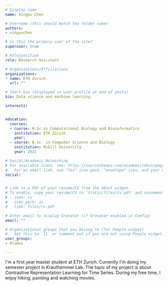 ```yaml
---
# Display name
name: Xingyu Chen

# Username (this should match the folder name)
authors:
- xingyuchen

# Is this the primary user of the site?
superuser: true

# Role/position
role: Research Assistant

# Organizations/Affiliations
organizations:
- name: ETH Zürich
  url: ""

# Short bio (displayed in user profile at end of posts)
bio: Data science and machine learning.

interests:


education:
  courses:
  - course: M.Sc in Computational Biology and Bioinformatics
    institution: ETH Zürich
    year: 
  - course: B.Sc. in Computer Science and Biology
    institution: McGill University
    year: 2021

# Social/Academic Networking
# For available icons, see: https://sourcethemes.com/academic/docs/page-builder/#icons
#   For an email link, use "fas" icon pack, "envelope" icon, and your uzh email up to before the '@'.
social:


# Link to a PDF of your resume/CV from the About widget.
# To enable, copy your resume/CV to `static/files/cv.pdf` and uncomment the lines below.
# - icon: cv
#   icon_pack: ai
#   link: files/cv.pdf

# Enter email to display Gravatar (if Gravatar enabled in Config)
email: ""

# Organizational groups that you belong to (for People widget)
#   Set this to `[]` or comment out if you are not using People widget.
user_groups:
- Alumni

---
```


I'm a first year master student at ETH Zurich. Currently I'm doing my semester project in Krauthammer Lab. The topic of my project is about Contrastive Representation Learning for Time Series. During my free time, I enjoy hiking, painting and watching movies.

